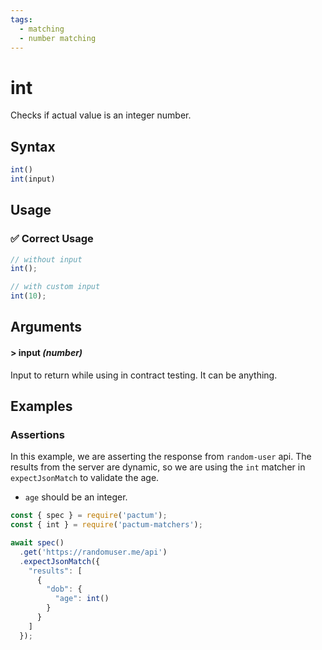 ```yaml
---
tags:
  - matching
  - number matching
---
```


# int

Checks if actual value is an integer number.

## Syntax

```js
int()
int(input)
```

## Usage

### ✅  Correct Usage

```js
// without input
int();
```

```js
// with custom input
int(10);
```

## Arguments

#### > input *(number)*

Input to return while using in contract testing. It can be anything.


## Examples

### Assertions

In this example, we are asserting the response from `random-user` api. The results from the server are dynamic, so we are using the `int` matcher in `expectJsonMatch` to validate the age.

- `age` should be an integer.


```js
const { spec } = require('pactum');
const { int } = require('pactum-matchers');

await spec()
  .get('https://randomuser.me/api')
  .expectJsonMatch({
    "results": [
      {
        "dob": {
          "age": int()
        }
      }
    ]
  });
```